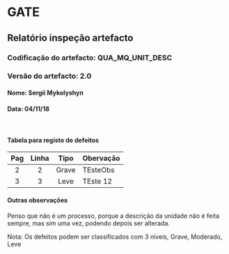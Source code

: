 # GATE
## Relatório inspeção artefacto
### Codificação do artefacto: QUA_MQ_UNIT_DESC
### Versão do artefacto: 2.0
#### Nome: Sergii Mykolyshyn	
#### Data: 04/11/18

</br>

#### Tabela para registo de defeitos
|Pag|Linha|Tipo|Obervação
|:---:|:---:|:---:|---
|2|2|Grave|TEsteObs
|3|3|Leve|TEste 12

#### Outras observações
Penso que não é um processo, porque a descrição da unidade não é feita sempre, mas sim uma vez, podendo depois ser alterada.
</br>

Nota: Os defeitos podem ser classificados com 3 níveis, Grave, Moderado, Leve